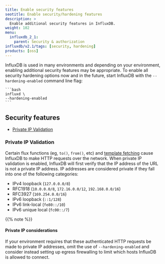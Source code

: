 ```yaml
---
title: Enable security features
seotitle: Enable security/hardening features
description: >
  Enable additional security features in InfluxDB.
weight: 102
menu:
  influxdb_2_1:
    parent: Security & authorization
influxdb/v2.1/tags: [security, hardening]
products: [oss]
---
```


InfluxDB is used in many environments and depending on your environment, enabling additional security features may be appropriate.
To enable all security hardening options now and in the future,
start InfluxDB with the `--hardening-enabled` command line flag:

    ```bash
    influxd \
    --hardening-enabled
    ```

## Security features

- [Private IP Validation](#private-ip-validation)

### Private IP Validation

Certain flux functions (eg, `to()`, `from()`, etc) and [template fetching](/influxdb/v2.1/influxdb-templates/) cause InfluxDB to make HTTP requests over the network.
When private IP validation is enabled, InfluxDB will first verify that the IP address of the URL is not a private IP address.
IP addresses are considered private if they fall into one of the following categories:
* IPv4 loopback (`127.0.0.0/8`)
* RFC1918 (`10.0.0.0/8`, `172.16.0.0/12`, `192.168.0.0/16`)
* RFC3927 (`169.254.0.0/16`)
* IPv6 loopback (`::1/128`)
* IPv6 link-local (`fe80::/10`)
* IPv6 unique local (`fc00::/7`)

{{% note %}}
#### Private IP considerations
If your environment requires that these authenticated HTTP requests be made to private IP addresses,
omit the use of `--hardening-enabled` and
consider instead setting up egress firewalling to limit which hosts InfluxDB is allowed to connect.
